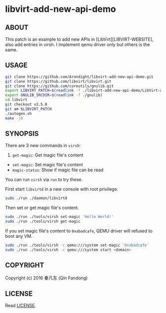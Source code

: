 # libvirt-add-new-api-demo

## ABOUT

This patch is an example to add new APIs in [LibVirt][LIBVIRT-WEBSITE], also add entries in virsh. I implement qemu driver only but others is the same.

## USAGE

```bash
git clone https://github.com/Arondight/libvirt-add-new-api-demo.git
git clone https://github.com/libvirt/libvirt.git
git clone https://github.com/coreutils/gnulib.git
export LIBVIRT_PATCH=$(readlink -f ./libvirt-add-new-api-demo/LibVirt-add-new-API-demo.patch)
export GNULIB_SRCDIR=$(readlink -f ./gnulib)
cd libvirt
git checkout v2.5.0
git am $LIBVIRT_PATCH
./autogen.sh
make -j8
```

## SYNOPSIS

There are 3 new commands in `virsh`:

1. `get-magic`: Get magic file's content
+ `set-magic`: Set magic file's content
+ `magic-status`: Show if magic file can be read

You can run `virsh` via `run` to try these.

First start `libvirtd` in a new console with root privilege.

```bash
sudo ./run ./daemon/libvirtd
```

Then set or get magic file's content.

```bash
sudo ./run ./tools/virsh set-magic 'Hello World!'
sudo ./run ./tools/virsh get-magic
```

If you set magic file's content to `0xabadcafe`, QEMU driver will refused to boot any VM.

```bash
sudo ./run ./tools/virsh -c qemu:///system set-magic '0xabadcafe'
sudo ./run ./tools/virsh -c qemu:///system start <domain>
```

## COPYRIGHT

Copyright (c) 2016 秦凡东 (Qin Fandong)

## LICENSE

Read [LICENSE][LICENSE-URL].

[LICENSE-URL]: LICENSE "Read LICENSE"
